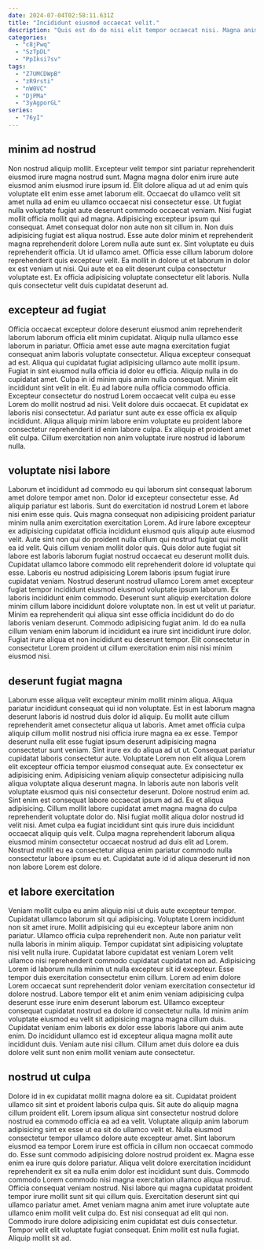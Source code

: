 ```yaml
---
date: 2024-07-04T02:58:11.631Z
title: "Incididunt eiusmod occaecat velit."
description: "Quis est do do nisi elit tempor occaecat nisi. Magna anim irure ullamco est commodo eu."
categories:
  - "c8jPwq"
  - "SzTpDL"
  - "PpIksi7sv"
tags:
  - "Z7UMCDWpB"
  - "zR9rsti"
  - "nW0VC"
  - "DjPMa"
  - "3yAgporGL"
series:
  - "76yI"
---
```



## minim ad nostrud

Non nostrud aliquip mollit. Excepteur velit tempor sint pariatur reprehenderit eiusmod irure magna nostrud sunt. Magna magna dolor enim irure aute eiusmod anim eiusmod irure ipsum id. Elit dolore aliqua ad ut ad enim quis voluptate elit enim esse amet laborum elit. Occaecat do ullamco velit sit amet nulla ad enim eu ullamco occaecat nisi consectetur esse. Ut fugiat nulla voluptate fugiat aute deserunt commodo occaecat veniam. Nisi fugiat mollit officia mollit qui ad magna.
Adipisicing excepteur ipsum qui consequat. Amet consequat dolor non aute non sit cillum in. Non duis adipisicing fugiat est aliqua nostrud. Esse aute dolor minim et reprehenderit magna reprehenderit dolore Lorem nulla aute sunt ex. Sint voluptate eu duis reprehenderit officia. Ut id ullamco amet.
Officia esse cillum laborum dolore reprehenderit quis excepteur velit. Ea mollit in dolore ut et laborum in dolor ex est veniam ut nisi. Qui aute et ea elit deserunt culpa consectetur voluptate est. Ex officia adipisicing voluptate consectetur elit laboris. Nulla quis consectetur velit duis cupidatat deserunt ad.

## excepteur ad fugiat

Officia occaecat excepteur dolore deserunt eiusmod anim reprehenderit laborum laborum officia elit minim cupidatat. Aliquip nulla ullamco esse laborum in pariatur. Officia amet esse aute magna exercitation fugiat consequat anim laboris voluptate consectetur. Aliqua excepteur consequat ad est. Aliqua qui cupidatat fugiat adipisicing ullamco aute mollit ipsum. Fugiat in sint eiusmod nulla officia id dolor eu officia.
Aliquip nulla in do cupidatat amet. Culpa in id minim quis anim nulla consequat. Minim elit incididunt sint velit in elit. Eu ad labore nulla officia commodo officia.
Excepteur consectetur do nostrud Lorem occaecat velit culpa eu esse Lorem do mollit nostrud ad nisi. Velit dolore duis occaecat. Et cupidatat ex laboris nisi consectetur. Ad pariatur sunt aute ex esse officia ex aliquip incididunt. Aliqua aliquip minim labore enim voluptate eu proident labore consectetur reprehenderit id enim labore culpa. Ex aliquip et proident amet elit culpa. Cillum exercitation non anim voluptate irure nostrud id laborum nulla.

## voluptate nisi labore

Laborum et incididunt ad commodo eu qui laborum sint consequat laborum amet dolore tempor amet non. Dolor id excepteur consectetur esse. Ad aliquip pariatur est laboris. Sunt do exercitation id nostrud Lorem et labore nisi enim esse quis. Quis magna consequat non adipisicing proident pariatur minim nulla anim exercitation exercitation Lorem.
Ad irure labore excepteur ex adipisicing cupidatat officia incididunt eiusmod quis aliquip aute eiusmod velit. Aute sint non qui do proident nulla cillum qui nostrud fugiat qui mollit ea id velit. Quis cillum veniam mollit dolor quis. Quis dolor aute fugiat sit labore est laboris laborum fugiat nostrud occaecat eu deserunt mollit duis. Cupidatat ullamco labore commodo elit reprehenderit dolore id voluptate qui esse. Laboris eu nostrud adipisicing Lorem laboris ipsum fugiat irure cupidatat veniam. Nostrud deserunt nostrud ullamco Lorem amet excepteur fugiat tempor incididunt eiusmod eiusmod voluptate ipsum laborum. Ex laboris incididunt enim commodo.
Deserunt sunt aliquip exercitation dolore minim cillum labore incididunt dolore voluptate non. In est ut velit ut pariatur. Minim ea reprehenderit qui aliqua sint esse officia incididunt do do do laboris veniam deserunt. Commodo adipisicing fugiat anim. Id do ea nulla cillum veniam enim laborum id incididunt ea irure sint incididunt irure dolor. Fugiat irure aliqua et non incididunt eu deserunt tempor. Elit consectetur in consectetur Lorem proident ut cillum exercitation enim nisi nisi minim eiusmod nisi.

## deserunt fugiat magna

Laborum esse aliqua velit excepteur minim mollit minim aliqua. Aliqua pariatur incididunt consequat qui id non voluptate. Est in est laborum magna deserunt laboris id nostrud duis dolor id aliquip. Eu mollit aute cillum reprehenderit amet consectetur aliqua ut laboris. Amet amet officia culpa aliquip cillum mollit nostrud nisi officia irure magna ea ex esse. Tempor deserunt nulla elit esse fugiat ipsum deserunt adipisicing magna consectetur sunt veniam. Sint irure ex do aliqua ad ut ut. Consequat pariatur cupidatat laboris consectetur aute.
Voluptate Lorem non elit aliqua Lorem elit excepteur officia tempor eiusmod consequat aute. Ex consectetur ex adipisicing enim. Adipisicing veniam aliquip consectetur adipisicing nulla aliqua voluptate aliqua deserunt magna. In laboris aute non laboris velit voluptate eiusmod quis nisi consectetur deserunt. Dolore nostrud enim ad. Sint enim est consequat labore occaecat ipsum ad ad.
Eu et aliqua adipisicing. Cillum mollit labore cupidatat amet magna magna do culpa reprehenderit voluptate dolor do. Nisi fugiat mollit aliqua dolor nostrud id velit nisi. Amet culpa ea fugiat incididunt sint quis irure duis incididunt occaecat aliquip quis velit. Culpa magna reprehenderit laborum aliqua eiusmod minim consectetur occaecat nostrud ad duis elit ad Lorem. Nostrud mollit eu ea consectetur aliqua enim pariatur commodo nulla consectetur labore ipsum eu et. Cupidatat aute id id aliqua deserunt id non non labore Lorem est dolore.

## et labore exercitation

Veniam mollit culpa eu anim aliquip nisi ut duis aute excepteur tempor. Cupidatat ullamco laborum sit qui adipisicing. Voluptate Lorem incididunt non sit amet irure. Mollit adipisicing qui eu excepteur labore anim non pariatur. Ullamco officia culpa reprehenderit non. Aute non pariatur velit nulla laboris in minim aliquip. Tempor cupidatat sint adipisicing voluptate nisi velit nulla irure.
Cupidatat labore cupidatat est veniam Lorem velit ullamco nisi reprehenderit commodo cupidatat cupidatat non ad. Adipisicing Lorem id laborum nulla minim ut nulla excepteur sit id excepteur. Esse tempor duis exercitation consectetur enim cillum. Lorem ad enim dolore Lorem occaecat sunt reprehenderit dolor veniam exercitation consectetur id dolore nostrud.
Labore tempor elit et anim enim veniam adipisicing culpa deserunt esse irure enim deserunt laborum est. Ullamco excepteur consequat cupidatat nostrud ea dolore id consectetur nulla. Id minim anim voluptate eiusmod eu velit sit adipisicing magna magna cillum duis. Cupidatat veniam enim laboris ex dolor esse laboris labore qui anim aute enim. Do incididunt ullamco est id excepteur aliqua magna mollit aute incididunt duis. Veniam aute nisi cillum. Cillum amet duis dolore ea duis dolore velit sunt non enim mollit veniam aute consectetur.

## nostrud ut culpa

Dolore id in ex cupidatat mollit magna dolore ea sit. Cupidatat proident ullamco sit sint et proident laboris culpa quis. Sit aute do aliquip magna cillum proident elit. Lorem ipsum aliqua sint consectetur nostrud dolore nostrud ea commodo officia ea ad ea velit. Voluptate aliquip anim laborum adipisicing sint ex esse ut ea sit do ullamco velit et. Nulla eiusmod consectetur tempor ullamco dolore aute excepteur amet. Sint laborum eiusmod ea tempor Lorem irure est officia in cillum non occaecat commodo do. Esse sunt commodo adipisicing dolore nostrud proident ex.
Magna esse enim ea irure quis dolore pariatur. Aliqua velit dolore exercitation incididunt reprehenderit ex sit ea nulla enim dolor est incididunt sunt duis. Commodo commodo Lorem commodo nisi magna exercitation ullamco aliqua nostrud. Officia consequat veniam nostrud. Nisi labore qui magna cupidatat proident tempor irure mollit sunt sit qui cillum quis.
Exercitation deserunt sint qui ullamco pariatur amet. Amet veniam magna anim amet irure voluptate aute ullamco enim mollit velit culpa do. Est nisi consequat ad elit qui non. Commodo irure dolore adipisicing enim cupidatat est duis consectetur. Tempor velit elit voluptate fugiat consequat. Enim mollit est nulla fugiat. Aliquip mollit sit ad.

